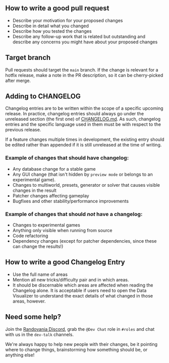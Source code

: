 ## How to write a good pull request

- Describe your motivation for your proposed changes
- Describe in detail what you changed
- Describe how you tested the changes
- Describe any follow-up work that is related but outstanding and describe any concerns you might have about your proposed changes

## Target branch

Pull requests should target the `main` branch. If the change is relevant for a hotfix release, make a note in the PR description,
so it can be cherry-picked after merge.

## Adding to CHANGELOG

Changelog entries are to be written within the scope of a specific upcoming release.
In practice, changelog entries should always go under the unreleased section (the first one) of [CHANGELOG.md](CHANGELOG.md).
As such, changelog entries and the specific language used in them must be with respect to the previous release.

If a feature changes multiple times in development, the existing entry should be edited rather than appended if it is still unreleased at the time of writing.

### Example of changes that should have changelog:

- Any database change for a stable game
- Any GUI change (that isn't hidden by `preview mode` or belongs to an experimental game).
- Changes to multiworld, presets, generator or solver that causes visible changes in the result
- Patcher changes affecting gameplay
- Bugfixes and other stability/performance improvements

### Example of changes that should _not_ have a changelog:

- Changes to experimental games
- Anything only visible when running from source
- Code refactoring
- Dependency changes (except for patcher dependencies, since these can change the results!)

## How to write a good Changelog Entry

- Use the full name of areas
- Mention all new tricks/difficulty pair and in which areas.
- It should be discernable which areas are affected when reading the Changelog alone.
It is acceptable if users need to open the Data Visualizer to understand the exact details of what changed in those areas, however.

## Need some help?

Join the [Randovania Discord](https://discord.gg/M23gCxj6fw), grab the `@Dev Chat` role in `#roles` and chat with us in the `dev-talk` channels.

We're always happy to help new people with their changes, be it pointing where to change things, brainstorming how something should be, or anything else!
